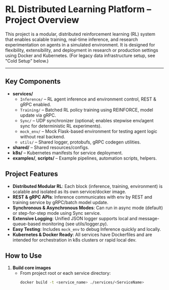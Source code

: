 # RL Distributed Learning Platform – Project Overview

This project is a modular, distributed reinforcement learning (RL) system that enables scalable training, real-time inference, and research experimentation on agents in a simulated environment. It is designed for flexibility, extensibility, and deployment in research or production settings using Docker and Kubernetes.
(For legacy data infrastructure setup, see "Cold Setup" below.)

---

## Key Components

- **services/**
  - `Inference/` – RL agent inference and environment control, REST & gRPC enabled.
  - `Training/` – Batched RL policy training using REINFORCE, model update via gRPC.
  - `Sync/` – UDP synchronizer (optional; enables stepwise env/agent sync for deterministic RL experiments).
  - `mock_env/` – Mock Flask-based environment for testing agent logic without real backend.
  - `utils/` – Shared logger, protobufs, gRPC codegen utilities.
- **shared/** – Shared resources/configs.
- **k8s/** – Kubernetes manifests for service deployment.
- **examples/**, **scripts/** – Example pipelines, automation scripts, helpers.

## Project Features

- **Distributed Modular RL**: Each block (inference, training, environment) is scalable and isolated as its own service/docker image.
- **REST & gRPC APIs**: Inference communicates with env by REST and training service by gRPC/batch model update.
- **Synchronous & Asynchronous Modes**: Can run in async mode (default) or step-for-step mode using Sync service.
- **Extensive Logging**: Unified JSON logger supports local and message-queue-based monitoring (see utils/logger.py).
- **Easy Testing**: Includes `mock_env` to debug Inference quickly and locally.
- **Kubernetes & Docker Ready**: All services have Dockerfiles and are intended for orchestration in k8s clusters or rapid local dev.

## How to Use

1. **Build core images**
   - From project root or each service directory:
     ```sh
     docker build -t <service_name> ./services/<ServiceName>
